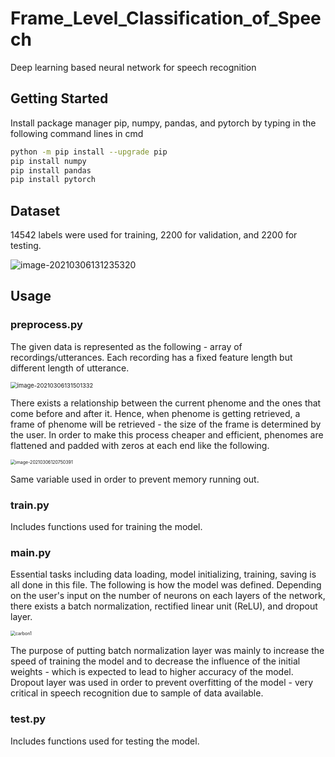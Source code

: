 # Frame_Level_Classification_of_Speech

Deep learning based neural network for speech recognition



## Getting Started

Install package manager pip, numpy, pandas, and pytorch by typing in the following command lines in cmd

```sh
python -m pip install --upgrade pip
pip install numpy
pip install pandas
pip install pytorch
```



## Dataset

14542 labels were used for training, 2200 for validation, and 2200 for testing.

![image-20210306131235320](C:\Users\euisu\AppData\Roaming\Typora\typora-user-images\image-20210306131235320.png)



## Usage

### preprocess.py

The given data is represented as the following - array of recordings/utterances. Each recording has a fixed feature length but different length of utterance.

<img src="C:\Users\euisu\AppData\Roaming\Typora\typora-user-images\image-20210306131501332.png" alt="image-20210306131501332" style="zoom: 67%;" />

There exists a relationship between the current phenome and the ones that come before and after it. Hence, when phenome is getting retrieved, a frame of phenome will be retrieved - the size of the frame is determined by the user. In order to make this process cheaper and efficient, phenomes are flattened and padded with zeros at each end like the following.

<img src="C:\Users\euisu\AppData\Roaming\Typora\typora-user-images\image-20210306120750391.png" alt="image-20210306120750391" style="zoom: 50%;" />

Same variable used in order to prevent memory running out.

### train.py

Includes functions used for training the model. 

### main.py

Essential tasks including data loading, model initializing, training, saving is all done in this file. The following is how the model was defined. Depending on the user's input on the number of neurons on each layers of the network, there exists a batch normalization, rectified linear unit (ReLU), and dropout layer.

<img src="C:\Users\euisu\Downloads\carbon1.png" alt="carbon1" style="zoom:50%;" />

The purpose of putting batch normalization layer was mainly to increase the speed of training the model and to decrease the influence of the initial weights - which is expected to lead to higher accuracy of the model. Dropout layer was used in order to prevent overfitting of the model - very critical in speech recognition due to sample of data available.

### test.py

Includes functions used for testing the model. 





### 

